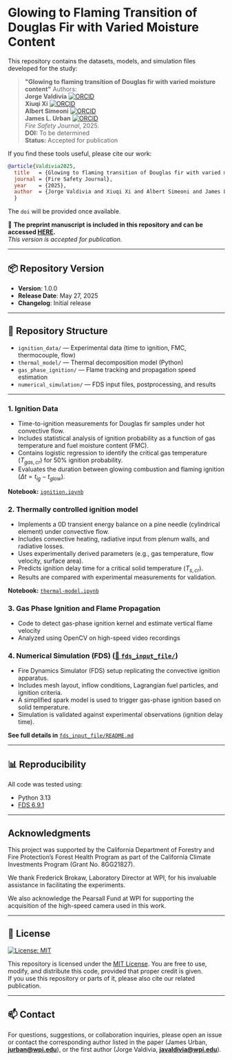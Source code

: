 # Glowing to Flaming Transition of Douglas Fir with Varied Moisture Content

This repository contains the datasets, models, and simulation files developed for the study:

> **"Glowing to flaming transition of Douglas fir with varied moisture content"** 
> Authors:  <br>
> **Jorge Valdivia** [![ORCID](https://img.shields.io/badge/ORCID-0009--0003--4251--1108-a6ce39?logo=orcid&style=flat-square)](https://orcid.org/0009-0003-4251-1108) <br>
> **Xiuqi Xi** [![ORCID](https://img.shields.io/badge/ORCID-0000--0003--3245--232X-a6ce39?logo=orcid&style=flat-square)](https://orcid.org/0000-0003-3245-232X) <br>
> **Albert Simeoni** [![ORCID](https://img.shields.io/badge/ORCID-0000--0002--5497--3794-a6ce39?logo=orcid&style=flat-square)](https://orcid.org/0000-0002-5497-3794) <br>
> **James L. Urban** [![ORCID](https://img.shields.io/badge/ORCID-0000--0002--2476--8212-a6ce39?logo=orcid&style=flat-square)](https://orcid.org/0000-0002-2476-8212) <br>
> *Fire Safety Journal*, 2025.  
> **DOI:** To be determined  
> **Status:** Accepted for publication

If you find these tools useful, please cite our work:

```bibtex
@article{Valdivia2025,
  title   = {Glowing to flaming transition of Douglas fir with varied moisture content [manuscript accepted for publication]},
  journal = {Fire Safety Journal},
  year    = {2025},
  author  = {Jorge Valdivia and Xiuqi Xi and Albert Simeoni and James L. Urban}
  }
```

The `doi` will be provided once available.

📄 **The preprint manuscript is included in this repository and can be accessed [HERE](Manuscript.pdf).**  
_This version is *accepted* for publication._

---

## 📦 Repository Version

- **Version**: 1.0.0  
- **Release Date**: May 27, 2025  
- **Changelog**: Initial release

---

## 📁 Repository Structure

- `ignition_data/` — Experimental data (time to ignition, FMC, thermocouple, flow)
- `thermal_model/` — Thermal decomposition model (Python)
- `gas_phase_ignition/` — Flame tracking and propagation speed estimation
- `numerical_simulation/` — FDS input files, postprocessing, and results

---

### 1. Ignition Data

- Time-to-ignition measurements for Douglas fir samples under hot convective flow.
- Includes statistical analysis of ignition probability as a function of gas temperature and fuel moisture content (FMC).
- Contains logistic regression to identify the critical gas temperature ($T_{gas,cr}$) for 50% ignition probability.
- Evaluates the duration between glowing combustion and flaming ignition ($\Delta t = t_{ig} - t_{glow}$).

**Notebook:** [`ignition.ipynb`](ignition.ipynb)

### 2. Thermally controlled ignition model

- Implements a 0D transient energy balance on a pine needle (cylindrical element) under convective flow.
- Includes convective heating, radiative input from plenum walls, and radiative losses.
- Uses experimentally derived parameters (e.g., gas temperature, flow velocity, surface area).
- Predicts ignition delay time for a critical solid temperature ($T_{s,cr}$).
- Results are compared with experimental measurements for validation.

**Notebook:** [`thermal-model.ipynb`](thermal-model.ipynb)

### 3. Gas Phase Ignition and Flame Propagation

- Code to detect gas-phase ignition kernel and estimate vertical flame velocity
- Analyzed using OpenCV on high-speed video recordings

### 4. Numerical Simulation (FDS) ([📁 `fds_input_file/`](fds_input_file/))

- Fire Dynamics Simulator (FDS) setup replicating the convective ignition apparatus.
- Includes mesh layout, inflow conditions, Lagrangian fuel particles, and ignition criteria.
- A simplified spark model is used to trigger gas-phase ignition based on solid temperature.
- Simulation is validated against experimental observations (ignition delay time).

**See full details in** [`fds_input_file/README.md`](fds_input_file/README.md)


---

## 📊 Reproducibility

All code was tested using:
- Python 3.13
- [FDS 6.9.1](https://github.com/firemodels/fds/releases/tag/FDS-6.9.1)

---

## Acknowledgments

This project was supported by the California Department of Forestry and Fire Protection’s Forest Health Program as part of the California Climate Investments Program (Grant No. 8GG21827).

We thank Frederick Brokaw, Laboratory Director at WPI, for his invaluable assistance in facilitating the experiments.

We also acknowledge the Pearsall Fund at WPI for supporting the acquisition of the high-speed camera used in this work.

---

## 📄 License

[![License: MIT](https://img.shields.io/badge/License-MIT-yellow.svg)](LICENSE)

This repository is licensed under the [MIT License](LICENSE).
You are free to use, modify, and distribute this code, provided that proper credit is given.  
If you use this repository or parts of it, please also cite our related publication.

---

## 📫 Contact

For questions, suggestions, or collaboration inquiries, please open an issue or contact the corresponding author listed in the paper (James Urban, [**jurban@wpi.edu**](mailto:jurban@wpi.edu)), or the first author (Jorge Valdivia, [**javaldivia@wpi.edu**](mailto:javaldivia@wpi.edu)).
